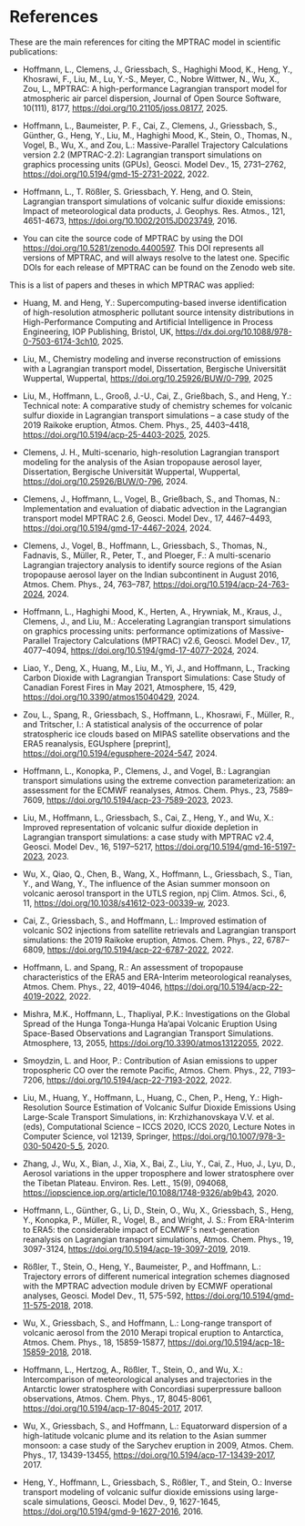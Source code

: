 # References

These are the main references for citing the MPTRAC model in
scientific publications:

- Hoffmann, L., Clemens, J., Griessbach, S., Haghighi Mood, K., Heng,
  Y., Khosrawi, F., Liu, M., Lu, Y.-S., Meyer, C., Nobre Wittwer, N.,
  Wu, X., Zou, L., MPTRAC: A high-performance Lagrangian transport
  model for atmospheric air parcel dispersion, Journal of Open Source
  Software, 10(111), 8177, <https://doi.org/10.21105/joss.08177>,
  2025.

- Hoffmann, L., Baumeister, P. F., Cai, Z., Clemens, J., Griessbach,
  S., Günther, G., Heng, Y., Liu, M., Haghighi Mood, K., Stein, O.,
  Thomas, N., Vogel, B., Wu, X., and Zou, L.: Massive-Parallel
  Trajectory Calculations version 2.2 (MPTRAC-2.2): Lagrangian
  transport simulations on graphics processing units (GPUs),
  Geosci. Model Dev., 15, 2731–2762,
  <https://doi.org/10.5194/gmd-15-2731-2022>, 2022.

- Hoffmann, L., T. Rößler, S. Griessbach, Y. Heng, and O. Stein,
  Lagrangian transport simulations of volcanic sulfur dioxide
  emissions: Impact of meteorological data products,
  J. Geophys. Res. Atmos., 121, 4651-4673,
  <https://doi.org/10.1002/2015JD023749>, 2016.

- You can cite the source code of MPTRAC by using the DOI
  <https://doi.org/10.5281/zenodo.4400597>. This DOI represents all
  versions of MPTRAC, and will always resolve to the latest
  one. Specific DOIs for each release of MPTRAC can be found on the
  Zenodo web site.

This is a list of papers and theses in which MPTRAC was applied:

- Huang, M. and Heng, Y.: Supercomputing-based inverse identification
  of high-resolution atmospheric pollutant source intensity
  distributions in High-Performance Computing and Artificial
  Intelligence in Process Engineering, IOP Publishing, Bristol, UK,
  <https://dx.doi.org/10.1088/978-0-7503-6174-3ch10>, 2025.

- Liu, M., Chemistry modeling and inverse reconstruction of emissions
  with a Lagrangian transport model, Dissertation, Bergische
  Universität Wuppertal, Wuppertal,
  <https://doi.org/10.25926/BUW/0-799>, 2025

- Liu, M., Hoffmann, L., Grooß, J.-U., Cai, Z., Grießbach, S., and
  Heng, Y.: Technical note: A comparative study of chemistry schemes
  for volcanic sulfur dioxide in Lagrangian transport simulations – a
  case study of the 2019 Raikoke eruption, Atmos. Chem. Phys., 25,
  4403–4418, <https://doi.org/10.5194/acp-25-4403-2025>, 2025.

- Clemens, J. H., Multi-scenario, high-resolution Lagrangian transport
  modeling for the analysis of the Asian tropopause aerosol layer,
  Dissertation, Bergische Universität Wuppertal, Wuppertal,
  <https://doi.org/10.25926/BUW/0-796>, 2024.

- Clemens, J., Hoffmann, L., Vogel, B., Grießbach, S., and Thomas, N.:
  Implementation and evaluation of diabatic advection in the
  Lagrangian transport model MPTRAC 2.6, Geosci. Model Dev., 17,
  4467–4493, <https://doi.org/10.5194/gmd-17-4467-2024>, 2024.

- Clemens, J., Vogel, B., Hoffmann, L., Griessbach, S., Thomas, N.,
  Fadnavis, S., Müller, R., Peter, T., and Ploeger, F.: A
  multi-scenario Lagrangian trajectory analysis to identify source
  regions of the Asian tropopause aerosol layer on the Indian
  subcontinent in August 2016, Atmos. Chem. Phys., 24, 763–787,
  <https://doi.org/10.5194/acp-24-763-2024>, 2024.

- Hoffmann, L., Haghighi Mood, K., Herten, A., Hrywniak, M., Kraus,
  J., Clemens, J., and Liu, M.: Accelerating Lagrangian transport
  simulations on graphics processing units: performance optimizations
  of Massive-Parallel Trajectory Calculations (MPTRAC) v2.6,
  Geosci. Model Dev., 17, 4077–4094,
  <https://doi.org/10.5194/gmd-17-4077-2024>, 2024.

- Liao, Y., Deng, X., Huang, M., Liu, M., Yi, J., and Hoffmann, L.,
  Tracking Carbon Dioxide with Lagrangian Transport Simulations: Case
  Study of Canadian Forest Fires in May 2021, Atmosphere, 15, 429,
  <https://doi.org/10.3390/atmos15040429>, 2024.

- Zou, L., Spang, R., Griessbach, S., Hoffmann, L., Khosrawi, F.,
  Müller, R., and Tritscher, I.: A statistical analysis of the
  occurrence of polar stratospheric ice clouds based on MIPAS
  satellite observations and the ERA5 reanalysis, EGUsphere
  [preprint], <https://doi.org/10.5194/egusphere-2024-547>, 2024.

- Hoffmann, L., Konopka, P., Clemens, J., and Vogel, B.: Lagrangian
  transport simulations using the extreme convection parameterization:
  an assessment for the ECMWF reanalyses, Atmos. Chem. Phys., 23,
  7589–7609, <https://doi.org/10.5194/acp-23-7589-2023>, 2023.

- Liu, M., Hoffmann, L., Griessbach, S., Cai, Z., Heng, Y., and Wu,
  X.: Improved representation of volcanic sulfur dioxide depletion in
  Lagrangian transport simulations: a case study with MPTRAC v2.4,
  Geosci. Model Dev., 16, 5197–5217,
  <https://doi.org/10.5194/gmd-16-5197-2023>, 2023.

- Wu, X., Qiao, Q., Chen, B., Wang, X., Hoffmann, L., Griessbach, S.,
  Tian, Y., and Wang, Y., The influence of the Asian summer monsoon on
  volcanic aerosol transport in the UTLS region, npj
  Clim. Atmos. Sci., 6, 11,
  <https://doi.org/10.1038/s41612-023-00339-w>, 2023.

- Cai, Z., Griessbach, S., and Hoffmann, L.: Improved estimation of
  volcanic SO2 injections from satellite retrievals and Lagrangian
  transport simulations: the 2019 Raikoke eruption,
  Atmos. Chem. Phys., 22, 6787–6809,
  <https://doi.org/10.5194/acp-22-6787-2022>, 2022.

- Hoffmann, L. and Spang, R.: An assessment of tropopause
  characteristics of the ERA5 and ERA-Interim meteorological
  reanalyses, Atmos. Chem. Phys., 22, 4019–4046,
  <https://doi.org/10.5194/acp-22-4019-2022>, 2022.

- Mishra, M.K., Hoffmann, L., Thapliyal, P.K.: Investigations on the
  Global Spread of the Hunga Tonga-Hunga Ha’apai Volcanic Eruption
  Using Space-Based Observations and Lagrangian Transport
  Simulations. Atmosphere, 13, 2055,
  <https://doi.org/10.3390/atmos13122055>, 2022.

- Smoydzin, L. and Hoor, P.: Contribution of Asian emissions to upper
  tropospheric CO over the remote Pacific, Atmos. Chem. Phys., 22,
  7193–7206, <https://doi.org/10.5194/acp-22-7193-2022>, 2022.

- Liu, M., Huang, Y., Hoffmann, L., Huang, C., Chen, P., Heng, Y.:
  High-Resolution Source Estimation of Volcanic Sulfur Dioxide
  Emissions Using Large-Scale Transport Simulations, in:
  Krzhizhanovskaya V.V. et al. (eds), Computational Science – ICCS
  2020, ICCS 2020, Lecture Notes in Computer Science, vol 12139,
  Springer, <https://doi.org/10.1007/978-3-030-50420-5_5>, 2020.

- Zhang, J., Wu, X., Bian, J., Xia, X., Bai, Z., Liu, Y., Cai, Z.,
  Huo, J., Lyu, D., Aerosol variations in the upper troposphere and
  lower stratosphere over the Tibetan Plateau. Environ. Res. Lett.,
  15(9), 094068,
  <https://iopscience.iop.org/article/10.1088/1748-9326/ab9b43>, 2020.

- Hoffmann, L., Günther, G., Li, D., Stein, O., Wu, X., Griessbach,
  S., Heng, Y., Konopka, P., Müller, R., Vogel, B., and Wright, J. S.:
  From ERA-Interim to ERA5: the considerable impact of ECMWF's
  next-generation reanalysis on Lagrangian transport simulations,
  Atmos. Chem. Phys., 19, 3097-3124,
  <https://doi.org/10.5194/acp-19-3097-2019>, 2019.

- Rößler, T., Stein, O., Heng, Y., Baumeister, P., and Hoffmann, L.:
  Trajectory errors of different numerical integration schemes
  diagnosed with the MPTRAC advection module driven by ECMWF
  operational analyses, Geosci. Model Dev., 11, 575-592,
  <https://doi.org/10.5194/gmd-11-575-2018>, 2018.

- Wu, X., Griessbach, S., and Hoffmann, L.: Long-range transport of
  volcanic aerosol from the 2010 Merapi tropical eruption to
  Antarctica, Atmos. Chem. Phys., 18, 15859-15877,
  <https://doi.org/10.5194/acp-18-15859-2018>, 2018.

- Hoffmann, L., Hertzog, A., Rößler, T., Stein, O., and Wu, X.:
  Intercomparison of meteorological analyses and trajectories in the
  Antarctic lower stratosphere with Concordiasi superpressure balloon
  observations, Atmos. Chem. Phys., 17, 8045-8061,
  <https://doi.org/10.5194/acp-17-8045-2017>, 2017.

- Wu, X., Griessbach, S., and Hoffmann, L.: Equatorward dispersion of
  a high-latitude volcanic plume and its relation to the Asian summer
  monsoon: a case study of the Sarychev eruption in 2009,
  Atmos. Chem. Phys., 17, 13439-13455,
  <https://doi.org/10.5194/acp-17-13439-2017>, 2017.

- Heng, Y., Hoffmann, L., Griessbach, S., Rößler, T., and Stein, O.:
  Inverse transport modeling of volcanic sulfur dioxide emissions
  using large-scale simulations, Geosci. Model Dev., 9, 1627-1645,
  <https://doi.org/10.5194/gmd-9-1627-2016>, 2016.

